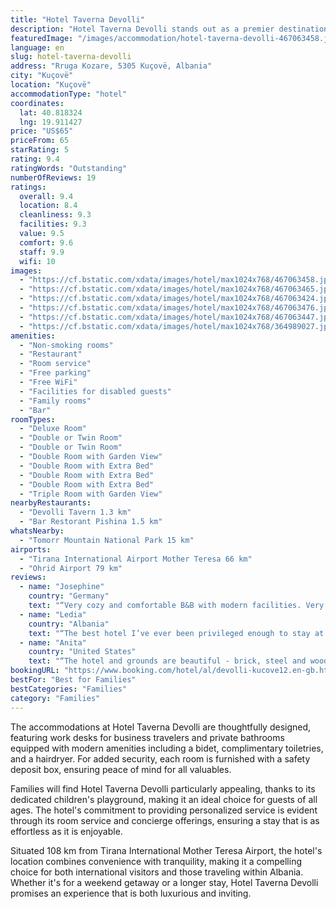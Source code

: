```yaml
---
title: "Hotel Taverna Devolli"
description: "Hotel Taverna Devolli stands out as a premier destination for travelers seeking exceptional service and comfort in Kuçovë."
featuredImage: "/images/accommodation/hotel-taverna-devolli-467063458.jpg"
language: en
slug: hotel-taverna-devolli
address: "Rruga Kozare, 5305 Kuçovë, Albania"
city: "Kuçovë"
location: "Kuçovë"
accommodationType: "hotel"
coordinates:
  lat: 40.818324
  lng: 19.911427
price: "US$65"
priceFrom: 65
starRating: 5
rating: 9.4
ratingWords: "Outstanding"
numberOfReviews: 19
ratings:
  overall: 9.4
  location: 8.4
  cleanliness: 9.3
  facilities: 9.3
  value: 9.5
  comfort: 9.6
  staff: 9.9
  wifi: 10
images:
  - "https://cf.bstatic.com/xdata/images/hotel/max1024x768/467063458.jpg?k=8300dec1700216a9108c053c805aea4a75fc892a2b55b1a46ab9a18ec36c7355&o=&hp=1"
  - "https://cf.bstatic.com/xdata/images/hotel/max1024x768/467063465.jpg?k=ba86d96082ba42a3709508ac0f430a43547bd9c47c7cb1324c3ac1c2c9fcfb90&o=&hp=1"
  - "https://cf.bstatic.com/xdata/images/hotel/max1024x768/467063424.jpg?k=ccccf23a9f3a2d89cc27698fc995a6c7739cffae81d836ba81778dde87a1ae72&o=&hp=1"
  - "https://cf.bstatic.com/xdata/images/hotel/max1024x768/467063476.jpg?k=70329613a30caaacbd3c6cc968a400b21ceb73e5935274aa193f2a5092563b04&o=&hp=1"
  - "https://cf.bstatic.com/xdata/images/hotel/max1024x768/467063447.jpg?k=bea8190f688f6ad0fcce9a54420f32b69c76f8ed553565e47b78aaba905a066f&o=&hp=1"
  - "https://cf.bstatic.com/xdata/images/hotel/max1024x768/364989027.jpg?k=6d5ac271c61aa4d04d3cd0026848d452ae3ea8399f234af7c20bb806dcfd9ac5&o=&hp=1"
amenities:
  - "Non-smoking rooms"
  - "Restaurant"
  - "Room service"
  - "Free parking"
  - "Free WiFi"
  - "Facilities for disabled guests"
  - "Family rooms"
  - "Bar"
roomTypes:
  - "Deluxe Room"
  - "Double or Twin Room"
  - "Double or Twin Room"
  - "Double Room with Garden View"
  - "Double Room with Extra Bed"
  - "Double Room with Extra Bed"
  - "Double Room with Extra Bed"
  - "Triple Room with Garden View"
nearbyRestaurants:
  - "Devolli Tavern 1.3 km"
  - "Bar Restorant Pishina 1.5 km"
whatsNearby:
  - "Tomorr Mountain National Park 15 km"
airports:
  - "Tirana International Airport Mother Teresa 66 km"
  - "Ohrid Airport 79 km"
reviews:
  - name: "Josephine"
    country: "Germany"
    text: "“Very cozy and comfortable B&B with modern facilities. Very good breakfast and super nice staff!”"
  - name: "Ledia"
    country: "Albania"
    text: "“The best hotel I’ve ever been privileged enough to stay at. Gorgeous building, and it only gets more breathtaking when you walk in. High quality room, and high quality service. Front desk staff is extremely efficient, pleasant and helpful. The...”"
  - name: "Anita"
    country: "United States"
    text: "“The hotel and grounds are beautiful - brick, steel and wood - modern and rustic vibe. However, what made our stay exceptional was the care and attention given to us by Stina, our main contact at the hotel. She speaks perfect English and...”"
bookingURL: "https://www.booking.com/hotel/al/devolli-kucove12.en-gb.html?aid=8035640"
bestFor: "Best for Families"
bestCategories: "Families"
category: "Families"
---
```


The accommodations at Hotel Taverna Devolli are thoughtfully designed, featuring work desks for business travelers and private bathrooms equipped with modern amenities including a bidet, complimentary toiletries, and a hairdryer. For added security, each room is furnished with a safety deposit box, ensuring peace of mind for all valuables.

Families will find Hotel Taverna Devolli particularly appealing, thanks to its dedicated children's playground, making it an ideal choice for guests of all ages. The hotel's commitment to providing personalized service is evident through its room service and concierge offerings, ensuring a stay that is as effortless as it is enjoyable.

Situated 108 km from Tirana International Mother Teresa Airport, the hotel's location combines convenience with tranquility, making it a compelling choice for both international visitors and those traveling within Albania. Whether it's for a weekend getaway or a longer stay, Hotel Taverna Devolli promises an experience that is both luxurious and inviting.